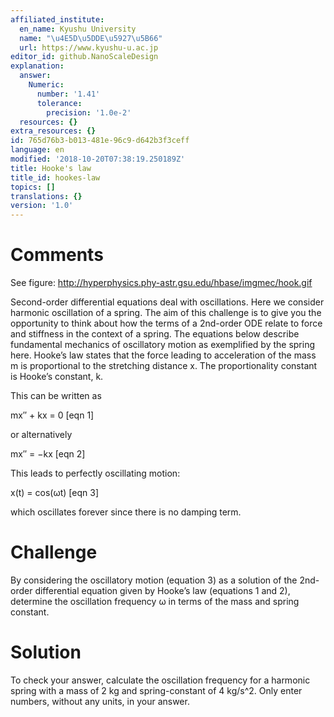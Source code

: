 ```yaml
---
affiliated_institute:
  en_name: Kyushu University
  name: "\u4E5D\u5DDE\u5927\u5B66"
  url: https://www.kyushu-u.ac.jp
editor_id: github.NanoScaleDesign
explanation:
  answer:
    Numeric:
      number: '1.41'
      tolerance:
        precision: '1.0e-2'
  resources: {}
extra_resources: {}
id: 765d76b3-b013-481e-96c9-d642b3f3ceff
language: en
modified: '2018-10-20T07:38:19.250189Z'
title: Hooke's law
title_id: hookes-law
topics: []
translations: {}
version: '1.0'
---
```


# Comments

See figure: http://hyperphysics.phy-astr.gsu.edu/hbase/imgmec/hook.gif

Second-order differential equations deal with oscillations. Here we consider harmonic oscillation of a spring. The aim of this challenge is to give you the opportunity to think about how the terms of a 2nd-order ODE relate to force and stiffness in the context of a spring.
The equations below describe fundamental mechanics of oscillatory motion as exemplified by the spring here. Hooke’s law states that the force leading to acceleration of the mass m is proportional to the stretching distance x. The proportionality constant is Hooke’s constant, k.

This can be written as

mx′′ + kx = 0      [eqn 1]

or alternatively

mx′′ = −kx      [eqn 2]

This leads to perfectly oscillating motion:

x(t) = cos(ωt)      [eqn 3]

which oscillates forever since there is no damping term.

# Challenge

By considering the oscillatory motion (equation 3) as a solution of the 2nd-order differential equation given by Hooke’s law (equations 1 and 2), determine the oscillation frequency ω in terms of the mass and spring constant.

# Solution

To check your answer, calculate the oscillation frequency for a harmonic spring with a mass of 2 kg and spring-constant of 4 kg/s^2. Only enter numbers, without any units, in your answer.
